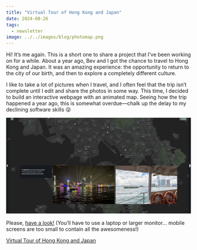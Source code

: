 ```yaml
---
title: "Virtual Tour of Hong Kong and Japan"
date: 2024-08-26
tags: 
  - newsletter
image: ../../images/blog/photomap.png
---
```


Hi! It’s me again. This is a short one to share a project that I’ve been working on for a while. About a year ago, Bev and I got the chance to travel to Hong Kong and Japan. It was an amazing experience: the opportunity to return to the city of our birth, and then to explore a completely different culture.

I like to take a lot of pictures when I travel, and I often feel that the trip isn’t complete until I edit and share the photos in some way. This time, I decided to build an interactive webpage with an animated map. Seeing how the trip happened a year ago, this is somewhat overdue—chalk up the delay to my declining software skills 😜

![](../../images/code/photomap2.png)

Please, [have a look!](/2023-hk-japan) (You’ll have to use a laptop or larger monitor… mobile screens are too small to contain all the awesomeness!)

[Virtual Tour of Hong Kong and Japan](/2023-hk-japan)
